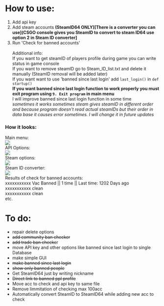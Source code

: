 # How to use:
1. Add api key
2. Add steam accounts **(SteamID64 ONLY)[There is a converter you can use](CSGO console gives you SteamID to convert to steam ID64 use option 2 in Steam ID converter]**
3. Run 'Check for banned accounts'<br /><br />
Additional info:<br />
If you want to get steamID of players profile during game you can write status in game console<br />
If you want to remove steamID go to Steam_ID_list.txt and delete it manually (SteamID removal will be added later) <br/>
If you want  want to use 'banned since last login' add ``last_login()`` in ``def startup()`` <br/>
**If you want banned since last login function to work properly you must exit program using ``9. Exit program`` in main menu** <br/>
I will improve banned since last login function in some time <br/>
*sometimes it works sometimes steam gives steamID in different order and because program doesn't read actual steamIDs but their order in data base it causes error sometimes. I will change it in future updates* 
### How it looks: 
Main menu:<br />
![](http://i.imgur.com/A3VSawn.png)<br />
API Options:<br />
![](http://i.imgur.com/tauU5ko.png)<br />
Steam options:<br />
![](http://i.imgur.com/NpZxfmm.png)<br />
Steam ID converter:<br />
![](http://i.imgur.com/qqk0BZK.png)<br />
Results of check for banned accounts:<br />
xxxxxxxxxxx Vac Banned || 1 time || Last time: 1202 Days ago<br />
xxxxxxxxxxx clean<br />
xxxxxxxxxxx clean<br />
etc.
# To do:
- repair delete options
- ~~add community ban checker~~
- ~~add trade ban checke~~r
- move API key and other options like banned since last login to single Database
- make simple GUI
- ~~make banned since last login~~
- ~~show only banned people~~
- Get SteamID64 just by writing nickname
- ~~Direct link to banned ppl profile~~
- Move acc to check and api key to same file
- Remove limmitation of checking max 100acc 
- Automatically convert SteamID to SteamID64 while adding new acc to check  
